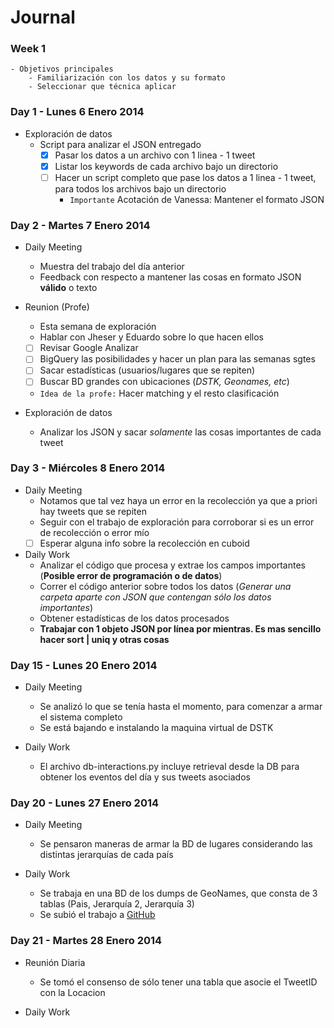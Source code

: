 Journal
=======

### Week 1
	- Objetivos principales
		- Familiarización con los datos y su formato
		- Seleccionar que técnica aplicar 

### Day 1 - Lunes 6 Enero 2014

- Exploración de datos
	- Script para analizar el JSON entregado
		- [X] Pasar los datos a un archivo con 1 linea - 1 tweet
		- [X] Listar los keywords de cada archivo bajo un directorio
		- [ ] Hacer un script completo que pase los datos a 1 linea - 1 tweet, para todos los archivos bajo un directorio
			- `Importante` Acotación de Vanessa: Mantener el formato JSON

### Day 2 - Martes 7 Enero 2014

- Daily Meeting
	* Muestra del trabajo del día anterior
	* Feedback con respecto a mantener las cosas en formato JSON **válido** o texto
- Reunion (Profe)
	- Esta semana de exploración
	- Hablar con Jheser y Eduardo sobre lo que hacen ellos
	- [ ] Revisar Google Analizar
	- [ ] BigQuery las posibilidades y hacer un plan para las semanas sgtes
	- [ ] Sacar estadísticas (usuarios/lugares que se repiten)
	- [ ] Buscar BD grandes con ubicaciones (*DSTK, Geonames, etc*)
	- `Idea de la profe:` Hacer matching y el resto clasificación

- Exploración de datos
	- Analizar los JSON y sacar *solamente* las cosas importantes de cada tweet


### Day 3 - Miércoles 8 Enero 2014

- Daily Meeting
	* Notamos que tal vez haya un error en la recolección ya que a priori hay tweets que se repiten
	* Seguir con el trabajo de exploración para corroborar si es un error de recolección o error mío
	* [ ] Esperar alguna info sobre la recolección en cuboid

- Daily Work
	* Analizar el código que procesa y extrae los campos importantes (**Posible error de programación o de datos**)
	* Correr el código anterior sobre todos los datos (*Generar una carpeta aparte con JSON que contengan sólo los datos importantes*)
	* Obtener estadísticas de los datos procesados
	- **Trabajar con 1 objeto JSON por línea por mientras. Es mas sencillo hacer sort | uniq y otras cosas**

### Day 15 - Lunes 20 Enero 2014

- Daily Meeting
	* Se analizó lo que se tenía hasta el momento, para comenzar a armar el sistema completo
	* Se está bajando e instalando la maquina virtual de DSTK

- Daily Work
	* El archivo db-interactions.py incluye retrieval desde la DB para obtener los eventos del día y sus tweets asociados


### Day 20 - Lunes 27 Enero 2014

- Daily Meeting	
	* Se pensaron maneras de armar la BD de lugares considerando las distintas jerarquías de cada país

- Daily Work
	* Se trabaja en una BD de los dumps de GeoNames, que consta de 3 tablas (Pais, Jerarquía 2, Jerarquía 3)
	* Se subió el trabajo a [GitHub](http://www.github.com/ommirandap/geocontext)

### Day 21 - Martes 28 Enero 2014
- Reunión Diaria
	* Se tomó el consenso de sólo tener una tabla que asocie el TweetID con la Locacion

- Daily Work

